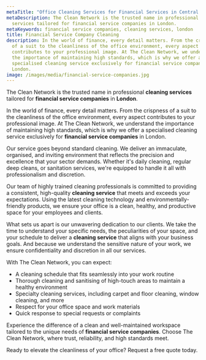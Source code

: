 ```yaml
---
metaTitle: "Office Cleaning Services for Financial Services in Central London - The Clean Network"
metaDescription: The Clean Network is the trusted name in professional cleaning
  services tailored for financial service companies in London.
metaKeywords: financial service companies, cleaning services, london
title: Financial Service Company Cleaning
description: In the world of finance, every detail matters. From the crispness
  of a suit to the cleanliness of the office environment, every aspect
  contributes to your professional image. At The Clean Network, we understand
  the importance of maintaining high standards, which is why we offer a
  specialised cleaning service exclusively for financial service companies in
  London.
image: /images/media/financial-service-companies.jpg
---
```

The Clean Network is the trusted name in professional <strong>cleaning services</strong> tailored for <strong>financial service companies</strong> in <strong>London</strong>.

In the world of finance, every detail matters. From the crispness of a suit to the cleanliness of the office environment, every aspect contributes to your professional image. At The Clean Network, we understand the importance of maintaining high standards, which is why we offer a specialised cleaning service exclusively for <strong>financial service companies</strong> in London.

Our service goes beyond standard cleaning. We deliver an immaculate, organised, and inviting environment that reflects the precision and excellence that your sector demands. Whether it's daily cleaning, regular deep cleans, or sanitation services, we're equipped to handle it all with professionalism and discretion.

Our team of highly trained cleaning professionals is committed to providing a consistent, high-quality <strong>cleaning service</strong> that meets and exceeds your expectations. Using the latest cleaning technology and environmentally-friendly products, we ensure your office is a clean, healthy, and productive space for your employees and clients.

What sets us apart is our unwavering dedication to our clients. We take the time to understand your specific needs, the peculiarities of your space, and your schedule to deliver a <strong>cleaning service</strong> that aligns with your business goals. And because we understand the sensitive nature of your work, we ensure confidentiality and discretion in all our services.


With The Clean Network, you can expect:

- A cleaning schedule that fits seamlessly into your work routine
- Thorough cleaning and sanitising of high-touch areas to maintain a healthy environment
- Specialty cleaning services, including carpet and floor cleaning, window cleaning, and more
- Respect for your office space and work materials
- Quick response to special requests or complaints

Experience the difference of a clean and well-maintained workspace tailored to the unique needs of <strong>financial service companies</strong>. Choose The Clean Network, where trust, reliability, and high standards meet.

Ready to elevate the cleanliness of your office? Request a free quote today.